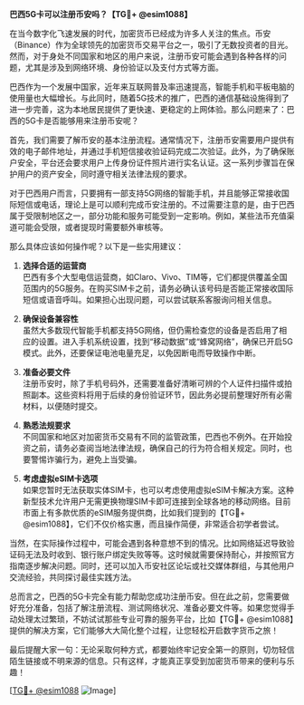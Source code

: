 **巴西5G卡可以注册币安吗？【TG💪+ @esim1088】**

在当今数字化飞速发展的时代，加密货币已经成为许多人关注的焦点。币安（Binance）作为全球领先的加密货币交易平台之一，吸引了无数投资者的目光。然而，对于身处不同国家和地区的用户来说，注册币安可能会遇到各种各样的问题，尤其是涉及到网络环境、身份验证以及支付方式等方面。

巴西作为一个发展中国家，近年来互联网普及率迅速提高，智能手机和平板电脑的使用量也大幅增长。与此同时，随着5G技术的推广，巴西的通信基础设施得到了进一步完善，这为本地居民提供了更快速、更稳定的上网体验。那么问题来了：巴西的5G卡是否能够用来注册币安呢？

首先，我们需要了解币安的基本注册流程。通常情况下，注册币安需要用户提供有效的电子邮件地址，并通过手机短信接收验证码完成二次验证。此外，为了确保账户安全，平台还会要求用户上传身份证件照片进行实名认证。这一系列步骤旨在保护用户的资产安全，同时遵守相关法律法规的要求。

对于巴西用户而言，只要拥有一部支持5G网络的智能手机，并且能够正常接收国际短信或电话，理论上是可以顺利完成币安注册的。不过需要注意的是，由于巴西属于受限制地区之一，部分功能和服务可能受到一定影响。例如，某些法币充值渠道可能会受限，或者提现时需要额外审核等。

那么具体应该如何操作呢？以下是一些实用建议：

1. **选择合适的运营商**  
   巴西有多个大型电信运营商，如Claro、Vivo、TIM等，它们都提供覆盖全国范围内的5G服务。在购买SIM卡之前，请务必确认该号码是否能正常接收国际短信或语音呼叫。如果担心出现问题，可以尝试联系客服询问相关信息。

2. **确保设备兼容性**  
   虽然大多数现代智能手机都支持5G网络，但仍需检查您的设备是否启用了相应的设置。进入手机系统设置，找到“移动数据”或“蜂窝网络”，确保已开启5G模式。此外，还要保证电池电量充足，以免因断电而导致操作中断。

3. **准备必要文件**  
   注册币安时，除了手机号码外，还需要准备好清晰可辨的个人证件扫描件或拍照副本。这些资料将用于后续的身份验证环节，因此务必提前整理好所有必需材料，以便随时提交。

4. **熟悉法规要求**  
   不同国家和地区对加密货币交易有不同的监管政策，巴西也不例外。在开始投资之前，请务必查阅当地法律法规，确保自己的行为符合相关规定。同时，也要警惕诈骗行为，避免上当受骗。

5. **考虑虚拟eSIM卡选项**  
   如果您暂时无法获取实体SIM卡，也可以考虑使用虚拟eSIM卡解决方案。这种新型技术允许用户无需更换物理SIM卡即可连接到全球各地的移动网络。目前市面上有多款优质的eSIM服务提供商，比如我们提到的【TG💪+ @esim1088】，它们不仅价格实惠，而且操作简便，非常适合初学者尝试。

当然，在实际操作过程中，可能会遇到各种意想不到的情况。比如网络延迟导致验证码无法及时收到、银行账户绑定失败等等。这时候就需要保持耐心，并按照官方指南逐步解决问题。同时，还可以加入币安社区论坛或社交媒体群组，与其他用户交流经验，共同探讨最佳实践方法。

总而言之，巴西的5G卡完全有能力帮助您成功注册币安。但在此之前，您需要做好充分准备，包括了解注册流程、测试网络状况、准备必要文件等。如果您觉得手动处理太过繁琐，不妨试试那些专业可靠的服务平台，比如【TG💪+ @esim1088】提供的解决方案，它们能够大大简化整个过程，让您轻松开启数字货币之旅！

最后提醒大家一句：无论采取何种方式，都要始终牢记安全第一的原则，切勿轻信陌生链接或不明来源的信息。只有这样，才能真正享受到加密货币带来的便利与乐趣！

[[TG💪+ @esim1088](https://t.me/s/esim1088) ![Image](https://i.postimg.cc/4NQfJmqS/Snipaste-2025-05-13-00-14-12.png)]